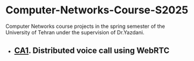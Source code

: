# Computer-Networks-Course-S2025
Computer Networks course projects in the spring semester of the University of Tehran under the supervision of Dr.Yazdani. 

- ## [CA1](https://github.com/MobinaMhr/Computer-Networks-Course-S2025/tree/main/CA1). Distributed voice call using WebRTC